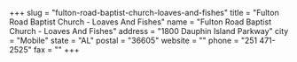 +++
slug = "fulton-road-baptist-church-loaves-and-fishes"
title = "Fulton Road Baptist Church - Loaves And Fishes"
name = "Fulton Road Baptist Church - Loaves And Fishes"
address = "1800 Dauphin Island Parkway"
city = "Mobile"
state = "AL"
postal = "36605"
website = ""
phone = "251 471-2525"
fax = ""
+++
